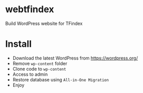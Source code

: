 # webtfindex
Build WordPress website for TFindex

# Install
- Download the latest WordPress from https://wordpress.org/
- Remove `wp-content` folder
- Clone code to `wp-content`
- Access to admin
- Restore database using `All-in-One Migration`
- Enjoy
